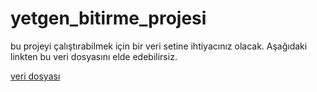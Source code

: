 # yetgen_bitirme_projesi
bu projeyi çalıştırabilmek için bir veri setine ihtiyacınız olacak. Aşağıdaki linkten bu veri dosyasını elde edebilirsiz.

[veri dosyası](https://www.kaggle.com/datasets/shuyangli94/food-com-recipes-and-user-interactions)
